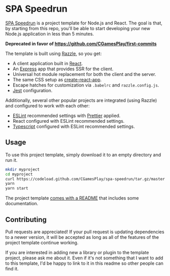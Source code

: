 # SPA Speedrun

[SPA Speedrun](https://github.com/CGamesPlay/spa-speedrun) is a project template for Node.js and React. The goal is that, by starting from this repo, you'll be able to start developing your new Node.js application in less than 5 minutes.

**Deprecated in favor of https://github.com/CGamesPlay/first-commits**

The template is built using [Razzle](https://github.com/jaredpalmer/razzle), so you get:

- A client application built in [React](https://reactjs.org).
- An [Express](https://expressjs.com) app that provides SSR for the client.
- Universal hot module replacement for both the client and the server.
- The same CSS setup as [create-react-app](https://github.com/facebookincubator/create-react-app).
- Escape hatches for customization via `.babelrc` and `razzle.config.js`.
- [Jest](https://github.com/facebook/jest) configuration.

Additionally, several other popular projects are integrated (using Razzle) and configured to work with each other:

- [ESLint](https://eslint.org) recommended settings with [Prettier](https://prettier.io) applied.
- React configured with ESLint recommended settings.
- [Typescript](https://www.typescriptlang.org) configured with ESLint recommended settings.

## Usage

To use this project template, simply download it to an empty directory and run it.

```bash
mkdir myproject
cd myproject
curl https://codeload.github.com/CGamesPlay/spa-speedrun/tar.gz/master | tar xf - --strip-components=2 spa-speedrun-master/template
yarn
yarn start
```

The project template [comes with a README](template/README.md) that includes some documentation.

## Contributing

Pull requests are appreciated! If your pull request is updating dependencies to a newer version, it will be accepted as long as all of the features of the project template continue working.

If you are interested in adding new a library or plugin to the template project, please ask me about it. Even if it's not something that I want to add to this template, I'd be happy to link to it in this readme so other people can find it.
